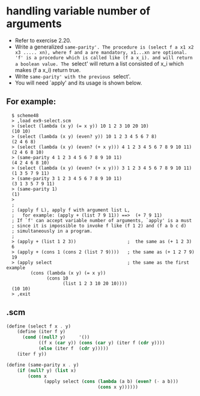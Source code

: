 # handling variable number of arguments
+ Refer to exercise 2.20.
+ Write a generalized `same-parity'. The procedure is
  (select f a x1 x2 x3 ..... xn),
  where f and a are mandatory, x1...xn are optional.
  'f' is a procedure which is called like (f a x_i). and will return a boolean value.
  The `select' will return a list consisted of x_i which makes (f a x_i) return true.
+ Write `same-parity' with the previous `select'.
+ You will need `apply' and its usage is shown below.
## For example:
      $ scheme48
      > ,load ex9-select.scm
      > (select (lambda (x y) (= x y)) 10 1 2 3 10 20 10)
      (10 10)
      > (select (lambda (x y) (even? y)) 10 1 2 3 4 5 6 7 8)
      (2 4 6 8)
      > (select (lambda (x y) (even? (+ x y))) 4 1 2 3 4 5 6 7 8 9 10 11)
      (2 4 6 8 10)
      > (same-parity 4 1 2 3 4 5 6 7 8 9 10 11)
      (4 2 4 6 8 10)
      > (select (lambda (x y) (even? (+ x y))) 3 1 2 3 4 5 6 7 8 9 10 11)
      (1 3 5 7 9 11)
      > (same-parity 3 1 2 3 4 5 6 7 8 9 10 11)
      (3 1 3 5 7 9 11)
      > (same-parity 1)
      (1)
      >
      ; 
      ; (apply f L), apply f with argument list L, 
      ;   for example: (apply + (list 7 9 11)) ==>  (+ 7 9 11)
      ; If `f' can accept variable number of arguments, `apply' is a must
      ; since it is impossible to invoke f like (f 1 2) and (f a b c d)
      ; simultaneously in a program. 
      ;
      > (apply + (list 1 2 3))                   ;  the same as (+ 1 2 3)
      6
      > (apply + (cons 1 (cons 2 (list 7 9))))   ; the same as (+ 1 2 7 9)
      19
      > (apply select                            ; the same as the first example
             (cons (lambda (x y) (= x y)) 
                   (cons 10       
                         (list 1 2 3 10 20 10))))
      (10 10)
      > ,exit
## .scm   
```scheme
(define (select f x . y)
    (define (iter f y)
      (cond ((null? y)     '())
            ((f x (car y)) (cons (car y) (iter f (cdr y))))
            (else (iter f  (cdr y)))))
    (iter f y))

(define (same-parity x . y)
    (if (null? y) (list x)
        (cons x
              (apply select (cons (lambda (a b) (even? (- a b)))
                                  (cons x y))))))
```

